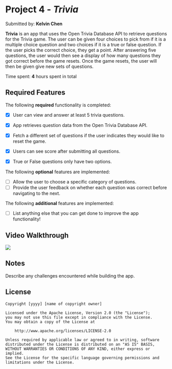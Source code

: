 # Project 4 - *Trivia*

Submitted by: **Kelvin Chen**

**Trivia** is an app that uses the Open Trivia Database API to retrieve questions for the
Trivia game. The user can be given four choices to pick from if it is a multiple choice question and two choices if it is a
true or false question. If the user picks the correct choice, they get a point. After answering five 
questions, the user would then see a display of how many questions they got correct before the game resets. 
Once the game resets, the user will then be given give new sets of questions.

Time spent: **4** hours spent in total

## Required Features

The following **required** functionality is completed:

- [x] User can view and answer at least 5 trivia questions.
- [x] App retrieves question data from the Open Trivia Database API.
- [x] Fetch a different set of questions if the user indicates they would like to reset the game.
- [x] Users can see score after submitting all questions.
- [x] True or False questions only have two options.


The following **optional** features are implemented:

  
- [ ] Allow the user to choose a specific category of questions.
- [ ] Provide the user feedback on whether each question was correct before navigating to the next.

The following **additional** features are implemented:

- [ ] List anything else that you can get done to improve the app functionality!

## Video Walkthrough

<div>
    <a href="https://www.loom.com/share/fbf2d2360ec14881839d235596403990">
    </a>
    <a href="https://www.loom.com/share/fbf2d2360ec14881839d235596403990">
      <img style="max-width:300px;" src="https://cdn.loom.com/sessions/thumbnails/fbf2d2360ec14881839d235596403990-547a76f593e66f76-full-play.gif">
    </a>
  </div>

## Notes

Describe any challenges encountered while building the app.

## License

    Copyright [yyyy] [name of copyright owner]

    Licensed under the Apache License, Version 2.0 (the "License");
    you may not use this file except in compliance with the License.
    You may obtain a copy of the License at

        http://www.apache.org/licenses/LICENSE-2.0

    Unless required by applicable law or agreed to in writing, software
    distributed under the License is distributed on an "AS IS" BASIS,
    WITHOUT WARRANTIES OR CONDITIONS OF ANY KIND, either express or implied.
    See the License for the specific language governing permissions and
    limitations under the License.
